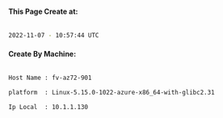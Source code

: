 
   
#### This Page Create at:

```bash

2022-11-07 - 10:57:44 UTC

```

#### Create By Machine:

```bash

Host Name : fv-az72-901

platform  : Linux-5.15.0-1022-azure-x86_64-with-glibc2.31

Ip Local  : 10.1.1.130

```

